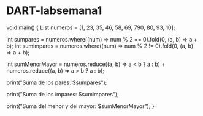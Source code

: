 # DART-labsemana1

void main() {
  List<int> numeros = [1, 23, 35, 46, 58, 69, 790, 80, 93, 10];

  int sumpares = numeros.where((num) => num % 2 == 0).fold(0, (a, b) => a + b);
  int sumimpares = numeros.where((num) => num % 2 != 0).fold(0, (a, b) => a + b);

  int sumMenorMayor = numeros.reduce((a, b) => a < b ? a : b) +
                       numeros.reduce((a, b) => a > b ? a : b);

  print("Suma de los pares: $sumpares");
  
  print("Suma de los impares: $sumimpares");
  
  print("Suma del menor y del mayor: $sumMenorMayor");
}
